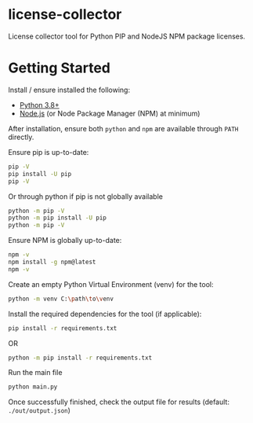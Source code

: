 # license-collector

License collector tool for Python PIP and NodeJS NPM package licenses.

# Getting Started

Install / ensure installed the following:
- [Python 3.8+](https://www.python.org/downloads/)
- [Node.js](https://nodejs.org/en/) (or Node Package Manager (NPM) at minimum)

After installation, ensure both `python` and `npm` are available through `PATH` directly.

Ensure pip is up-to-date:

```bash
pip -V
pip install -U pip
pip -V
```

Or through python if pip is not globally available

```bash
python -m pip -V
python -m pip install -U pip
python -m pip -V
```

Ensure NPM is globally up-to-date:

```bash
npm -v
npm install -g npm@latest
npm -v
```

Create an empty Python Virtual Environment (venv) for the tool:

```bash
python -m venv C:\path\to\venv
```

Install the required dependencies for the tool (if applicable):

```bash
pip install -r requirements.txt
```
OR
```bash
python -m pip install -r requirements.txt
```

Run the main file

```bash
python main.py
```

Once successfully finished, check the output file for results (default: `./out/output.json`)
